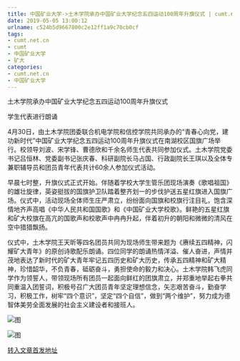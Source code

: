 ```yaml
---
title: 中国矿业大学->土木学院承办中国矿业大学纪念五四运动100周年升旗仪式 | cumt.net.cn
date: 2019-05-05 13:00:12
urlname: c524b5d9667800c2e12ff1a9c70cb0cf
tags: 
- cumt.net.cn
- cumt
- 中国矿业大学
- 矿大
categories:
- cumt.net.cn
- 中国矿业大学
---
```


土木学院承办中国矿业大学纪念五四运动100周年升旗仪式

学生代表进行朗诵

4月30日，由土木学院团委联合机电学院和信控学院共同承办的“青春心向党，建功新时代”中国矿业大学纪念五四运动100周年升旗仪式在南湖校区国旗广场举行。校领导刘波、宋学锋、曹德欣和千余名师生代表共同参加仪式。土木学院党委书记吕恒林、党委副书记张庆春、科研副院长马占国、行政副院长王琪以及全体专兼职辅导员和团员青年代表共计60余人参加仪式活动。

早晨七时整，升旗仪式正式开始。伴随着学校大学生管乐团现场演奏《歌唱祖国》的雄壮旋律，英姿挺拔的国旗护卫队踏着整齐划一的步伐护送五星红旗进入国旗广场。仪式中，活动现场全体师生庄严肃立，纷纷面向国旗和校旗行注目礼，饱含深情地齐声高唱《中华人民共和国国歌》和《中国矿业大学校歌》。鲜艳的五星红旗和矿大校旗在高亢的国歌声和校歌声中冉冉升起，伴着初升的朝阳和微微的清风在空中猎猎飘扬。

仪式中，土木学院王天昕等四名团员共同为现场师生带来题为《赓续五四精神，闪耀矿大青年》的原创诗歌配乐朗诵。四位同学的朗诵热情洋溢、催人奋进，声情并茂地表达了新时代的矿大青年牢记五四历史和矿大历史，传承五四精神和矿大精神，珍惜韶华，不负青春，砥砺奋斗，勇担使命的毅力和决心。土木学院韩飞虎同学作为领誓人，带领现场所有团员一起面向鲜红的团旗肃立，并郑重地举起右拳共同重温入团誓词，积极号召广大团员青年坚定理想信念，矢志艰苦奋斗，勤奋学习，积极工作，树牢“四个意识”，坚定“四个自信”，做到“两个维护”，努力成为德智体美劳全面发展的社会主义建设者和接班人。

![图](http://xwzx.cumt.edu.cn/_upload/article/images/b9/77/e926df1f4296af7c7d13d9951d4e/bfc6a4b3-6a1d-40f4-b450-193b828a2155.jpg)

![图](http://xwzx.cumt.edu.cn/_upload/article/images/b9/77/e926df1f4296af7c7d13d9951d4e/2556f0a3-30ad-4967-ad30-dc8aa2496006.jpg)

[转入文章首发地址](http://xwzx.cumt.edu.cn/fb/fa/c523a523258/page.htm)